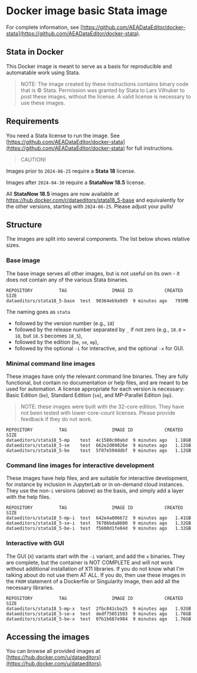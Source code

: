 # Docker image basic Stata image

For complete information, see [https://github.com/AEADataEditor/docker-stata](https://github.com/AEADataEditor/docker-stata).

## Stata in Docker

This Docker image is meant to serve as a basis for reproducible and automatable work using Stata. 

> NOTE: The image created by these instructions contains binary code that is &copy; Stata. Permission was granted by Stata to Lars Vilhuber to post these images, without the license. A valid license is necessary to use these images. 

## Requirements

You need a Stata license to run the image.
See [https://github.com/AEADataEditor/docker-stata](https://github.com/AEADataEditor/docker-stata) for full instructions.

> CAUTION!

Images prior to `2024-06-25` require a **Stata 18** license.

Images after `2024-04-30` require a **StataNow 18.5** license.

All **StataNow 18.5** images are now available at <https://hub.docker.com/r/dataeditors/stata18_5-base> and equivalently for the other versions, starting with `2024-06-25`. Please adjust your pulls!

## Structure

The images are split into several components. The list below shows relative sizes.

### Base image

The base image serves all other images, but is not useful on its own - it does not contain any of the various Stata binaries. 

```
REPOSITORY          TAG                 IMAGE ID            CREATED             SIZE
dataeditors/stata18_5-base  test  90364eb9a9d9  9 minutes ago   795MB
```

The naming goes as `stata` 

- followed by the version number (e.g., `18`)
- followed by the release number separated by `_` if not zero (e.g., `18.0` = `18`, but `18.5` becomes `18_5`), 
- followed by the edition (`be`, `se`, `mp`), 
- followed by the optional `-i` for interactive, and the optional `-x` for GUI.

### Minimal command line images

These images have only the relevant command line binaries. They are fully functional, but contain no documentation or help files, and are meant to be used for automation. A license appropriate for each version is necessary: Basic Edition (`be`), Standard Edition (`se`), and MP-Parallel Edition (`mp`). 

> NOTE: these images were built with the 32-core edition. They have not been tested with lower-core-count licenses. Please provide feedback if they do not work.


```
REPOSITORY          TAG                 IMAGE ID            CREATED             SIZE
dataeditors/stata18_5-mp    test  4c1580c00abd  9 minutes ago   1.18GB
dataeditors/stata18_5-se    test  662e2d09026e  9 minutes ago   1.12GB
dataeditors/stata18_5-be    test  5f87e594ddbf  9 minutes ago   1.12GB
```

### Command line images for interactive development

These images have help files, and are suitable for interactive development, for instance by inclusion in JupyterLab or in on-demand cloud instances.  They use the non-`i` versions (above) as the basis, and simply add a layer with the help files.


```
REPOSITORY          TAG                 IMAGE ID            CREATED             SIZE
dataeditors/stata18_5-mp-i  test  642e4a006672  9 minutes ago   1.41GB
dataeditors/stata18_5-se-i  test  76786bda8680  9 minutes ago   1.32GB
dataeditors/stata18_5-be-i  test  f5600d1fe84d  9 minutes ago   1.32GB
```

### Interactive with GUI

The GUI (`X`) variants start with the `-i` variant, and add the `x` binaries. They are complete, but the container is NOT COMPLETE and will not work without additional installation of X11 libraries. If you do not know what I'm talking about do not use them AT ALL. If you do, then use these images in the `FROM` statement of a Dockerfile or Singularity image, then add all the necessary libraries.


```
REPOSITORY          TAG                 IMAGE ID            CREATED             SIZE
dataeditors/stata18_5-mp-x  test  2fbc841cba25  9 minutes ago   1.92GB
dataeditors/stata18_5-se-x  test  dedf75051503  9 minutes ago   1.76GB
dataeditors/stata18_5-be-x  test  07b1b687e984  9 minutes ago   1.76GB
```

## Accessing the images

You can browse all provided images at [https://hub.docker.com/u/dataeditors](https://hub.docker.com/u/dataeditors).



